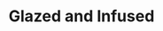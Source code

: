 ---
title: "Glazed and Infused"
url: /chicago/glazed-and-infused-east-hubbard-street/
shop: Bäckerei
---
